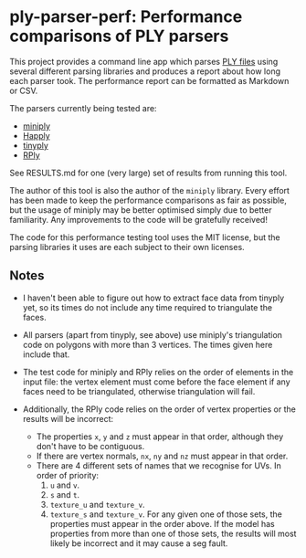 ply-parser-perf: Performance comparisons of PLY parsers
=======================================================

This project provides a command line app which parses 
[PLY files](https://pbrt.org/fileformat-v3.html) using several different
parsing libraries and produces a report about how long each parser took. The
performance report can be formatted as Markdown or CSV.

The parsers currently being tested are:
* [miniply](https://github.com/vilya/miniply)
* [Happly](https://github.com/nmwsharp/happly)
* [tinyply](https://github.com/ddiakopoulos/tinyply)
* [RPly](http://w3.impa.br/~diego/software/rply/)

See RESULTS.md for one (very large) set of results from running this tool.

The author of this tool is also the author of the `miniply` library. Every
effort has been made to keep the performance comparisons as fair as possible,
but the usage of miniply may be better optimised simply due to better
familiarity. Any improvements to the code will be gratefully received!

The code for this performance testing tool uses the MIT license, but the
parsing libraries it uses are each subject to their own licenses.


Notes
-----

* I haven't been able to figure out how to extract face data from tinyply yet,
  so its times do not include any time required to triangulate the faces.

* All parsers (apart from tinyply, see above) use miniply's triangulation code
  on polygons with more than 3 vertices. The times given here include that.

* The test code for miniply and RPly relies on the order of elements in the
  input file: the vertex element must come before the face element if any faces
  need to be triangulated, otherwise triangulation will fail.

* Additionally, the RPly code relies on the order of vertex properties or the
  results will be incorrect:
  * The properties `x`, `y` and `z` must appear in that order, although they
    don't have to be contiguous.
  * If there are vertex normals, `nx`, `ny` and `nz` must appear in that
    order.
  * There are 4 different sets of names that we recognise for UVs. In order of 
    priority:
  	1. `u` and `v`.
  	2. `s` and `t`.
  	3. `texture_u` and `texture_v`.
  	4. `texture_s` and `texture_v`.
  	For any given one of those sets, the properties must appear in the order
  	above. If the model has properties from more than one of those sets, the
  	results will most likely be incorrect and it may cause a seg fault.
